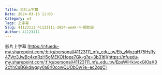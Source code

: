 ```yaml
---
Title: 影片上字幕
Date: 2024-03-15 11:00
Category: w4
Tags: 上字幕
Slug: 41123111_41123111-2024-week-4-網誌😁
Author: 41123111
---
```


影片上字幕
[https://nfuedu-my.sharepoint.com/:b:/g/personal/41123111_nfu_edu_tw/Eb_yMyzqH75HsRy47Vtr3JwBc4xnRzH5gMEKOHope7Gk-g?e=3b31tI](https://nfuedu-my.sharepoint.com/:f:/g/personal/41123111_nfu_edu_tw/EpsWlHkjvoxGlOaX32cYnCsBGkdwgqy0a8rl0cowQUObOw?e=ec2ggC)
<!-- PELICAN_END_SUMMARY -->

